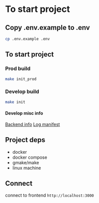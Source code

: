 # To start project

## Copy .env.example to .env

```bash
cp .env.example .env
```

## To start project

### Prod build

```bash
make init_prod
```

### Develop build

```bash
make init
```
#### Develop misc info
[Backend info](BackendArch.md)
[Log manifest](LogManifets.md)

## Project deps 
- docker 
- docker compose 
- gmake/make 
- linux machine

## Connect
connect to frontend 
`http://localhost:3000`
